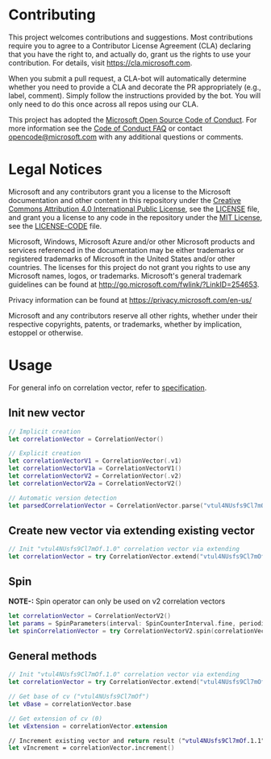 
# Contributing

This project welcomes contributions and suggestions.  Most contributions require you to agree to a
Contributor License Agreement (CLA) declaring that you have the right to, and actually do, grant us
the rights to use your contribution. For details, visit https://cla.microsoft.com.

When you submit a pull request, a CLA-bot will automatically determine whether you need to provide
a CLA and decorate the PR appropriately (e.g., label, comment). Simply follow the instructions
provided by the bot. You will only need to do this once across all repos using our CLA.

This project has adopted the [Microsoft Open Source Code of Conduct](https://opensource.microsoft.com/codeofconduct/).
For more information see the [Code of Conduct FAQ](https://opensource.microsoft.com/codeofconduct/faq/) or
contact [opencode@microsoft.com](mailto:opencode@microsoft.com) with any additional questions or comments.

# Legal Notices

Microsoft and any contributors grant you a license to the Microsoft documentation and other content
in this repository under the [Creative Commons Attribution 4.0 International Public License](https://creativecommons.org/licenses/by/4.0/legalcode),
see the [LICENSE](LICENSE) file, and grant you a license to any code in the repository under the [MIT License](https://opensource.org/licenses/MIT), see the
[LICENSE-CODE](LICENSE-CODE) file.

Microsoft, Windows, Microsoft Azure and/or other Microsoft products and services referenced in the documentation
may be either trademarks or registered trademarks of Microsoft in the United States and/or other countries.
The licenses for this project do not grant you rights to use any Microsoft names, logos, or trademarks.
Microsoft's general trademark guidelines can be found at http://go.microsoft.com/fwlink/?LinkID=254653.

Privacy information can be found at https://privacy.microsoft.com/en-us/

Microsoft and any contributors reserve all other rights, whether under their respective copyrights, patents,
or trademarks, whether by implication, estoppel or otherwise.

# Usage

For general info on correlation vector, refer to [specification](https://github.com/microsoft/CorrelationVector/blob/master/cV%20-%202.1.md).

## Init new vector

```swift
// Implicit creation
let correlationVector = CorrelationVector()

// Explicit creation
let correlationVectorV1 = CorrelationVector(.v1)
let correlationVectorV1a = CorrelationVectorV1()
let correlationVectorV2 = CorrelationVector(.v2)
let correlationVectorV2a = CorrelationVectorV2()

// Automatic version detection
let parsedCorrelationVector = CorrelationVector.parse("vtul4NUsfs9Cl7mOf.1")
```

## Create new vector via extending existing vector

```swift
// Init "vtul4NUsfs9Cl7mOf.1.0" correlation vector via extending
let correlationVector = try CorrelationVector.extend("vtul4NUsfs9Cl7mOf.1")
```

## Spin

**NOTE-:** Spin operator can only be used on v2 correlation vectors

```swift
let correlationVector = CorrelationVectorV2()
let params = SpinParameters(interval: SpinCounterInterval.fine, periodicity: SpinCounterPeriodicity.short, entropy: SpinEntropy.two)
let spinCorrelationVector = try CorrelationVectorV2.spin(correlationVector.value, params)
```

## General methods

```swift
// Init "vtul4NUsfs9Cl7mOf.1.0" correlation vector via extending
let correlationVector = try CorrelationVector.extend("vtul4NUsfs9Cl7mOf.1")

// Get base of cv ("vtul4NUsfs9Cl7mOf")
let vBase = correlationVector.base

// Get extension of cv (0)
let vExtension = correlationVector.extension

// Increment existing vector and return result ("vtul4NUsfs9Cl7mOf.1.1")
let vIncrement = correlationVector.increment()
```